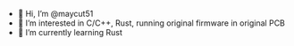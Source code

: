 - 👋 Hi, I’m @maycut51
- 👀 I’m interested in C/C++, Rust, running original firmware in original PCB
- 🌱 I’m currently learning Rust


<!---
maycut51/maycut51 is a ✨ special ✨ repository because its `README.md` (this file) appears on your GitHub profile.
You can click the Preview link to take a look at your changes.
--->
